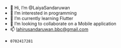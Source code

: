 - 👋 Hi, I’m @LaiyaSandaruwan
- 👀 I’m interested in programming
- 🌱 I’m currently learning Flutter
- 💞️ I’m looking to collaborate on a Mobile application
- 📫 lahirusandaruwan.bbc@gmail.com
-     0702417281

<!---
LaiyaSandaruwan/LaiyaSandaruwan is a ✨ special ✨ repository because its `README.md` (this file) appears on your GitHub profile.
You can click the Preview link to take a look at your changes.
--->
